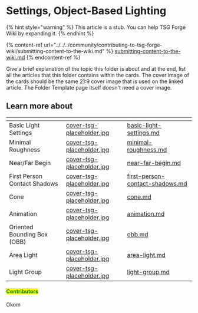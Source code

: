 # Settings, Object-Based Lighting

{% hint style="warning" %}
This article is a stub. You can help TSG Forge Wiki by expanding it.
{% endhint %}

{% content-ref url="../../../community/contributing-to-tsg-forge-wiki/submitting-content-to-the-wiki.md" %}
[submitting-content-to-the-wiki.md](../../../community/contributing-to-tsg-forge-wiki/submitting-content-to-the-wiki.md)
{% endcontent-ref %}



Give a brief explanation of the topic this folder is about and at the end, list all the articles that this folder contains within the cards. The cover image of the cards should be the same 21:9 cover image that is used on the linked article. The Folder Template page itself doesn't need a cover image.



## Learn more about

<table data-view="cards"><thead><tr><th></th><th data-hidden data-card-cover data-type="files"></th><th data-hidden data-card-target data-type="content-ref"></th></tr></thead><tbody><tr><td>Basic Light Settings</td><td><a href="../../../.gitbook/assets/cover-tsg-placeholder.jpg">cover-tsg-placeholder.jpg</a></td><td><a href="basic-light-settings.md">basic-light-settings.md</a></td></tr><tr><td>Minimal Roughness</td><td><a href="../../../.gitbook/assets/cover-tsg-placeholder.jpg">cover-tsg-placeholder.jpg</a></td><td><a href="minimal-roughness.md">minimal-roughness.md</a></td></tr><tr><td>Near/Far Begin</td><td><a href="../../../.gitbook/assets/cover-tsg-placeholder.jpg">cover-tsg-placeholder.jpg</a></td><td><a href="near-far-begin.md">near-far-begin.md</a></td></tr><tr><td>First Person Contact Shadows</td><td><a href="../../../.gitbook/assets/cover-tsg-placeholder.jpg">cover-tsg-placeholder.jpg</a></td><td><a href="first-person-contact-shadows.md">first-person-contact-shadows.md</a></td></tr><tr><td>Cone</td><td><a href="../../../.gitbook/assets/cover-tsg-placeholder.jpg">cover-tsg-placeholder.jpg</a></td><td><a href="cone.md">cone.md</a></td></tr><tr><td>Animation</td><td><a href="../../../.gitbook/assets/cover-tsg-placeholder.jpg">cover-tsg-placeholder.jpg</a></td><td><a href="animation.md">animation.md</a></td></tr><tr><td>Oriented Bounding Box (OBB)</td><td><a href="../../../.gitbook/assets/cover-tsg-placeholder.jpg">cover-tsg-placeholder.jpg</a></td><td><a href="obb.md">obb.md</a></td></tr><tr><td>Area Light</td><td><a href="../../../.gitbook/assets/cover-tsg-placeholder.jpg">cover-tsg-placeholder.jpg</a></td><td><a href="area-light.md">area-light.md</a></td></tr><tr><td>Light Group</td><td><a href="../../../.gitbook/assets/cover-tsg-placeholder.jpg">cover-tsg-placeholder.jpg</a></td><td><a href="light-group.md">light-group.md</a></td></tr></tbody></table>



#### <mark style="color:green;">Contributors</mark>

Okom
